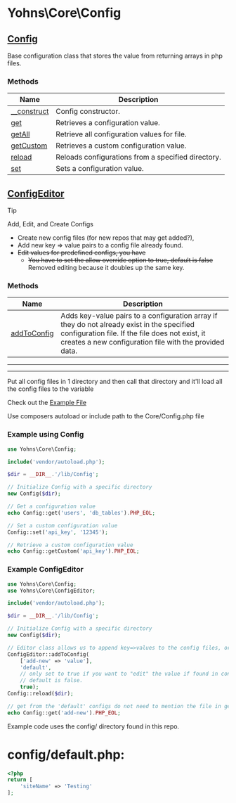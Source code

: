 # Yohns\Core\Config

## [Config](docs/Config.md)
Base configuration class that stores the value from returning arrays in php files.
### Methods

| Name | Description |
|------|-------------|
|[__construct](docs/#config__construct)|Config constructor.|
|[get](docs/#configget)|Retrieves a configuration value.|
|[getAll](docs/#configgetall)|Retrieve all configuration values for file.|
|[getCustom](docs/#configgetcustom)|Retrieves a custom configuration value.|
|[reload](docs/#configreload)|Reloads configurations from a specified directory.|
|[set](docs/#configset)|Sets a configuration value.|

## [ConfigEditor](docs/ConfigEditor.md)
> [!TIP]
>  Add, Edit, and Create Configs
> * Create new config files (for new repos that may get added?),
> * Add new key => value pairs to a config file already found.
> * ~~Edit values for predefined configs, you have~~
>   * ~~You have to set the allow override option to true, default is false~~
> Removed editing because it doubles up the same key.

### Methods

| Name | Description |
|------|-------------|
|[addToConfig](docs/#configeditoraddtoconfig)|Adds key-value pairs to a configuration array if they do not already exist in the specified configuration file. If the file does not exist, it creates a new configuration file with the provided data.|

---
---

Put all config files in 1 directory and then call that directory and it'll load all the config files to the variable

Check out the [Example File](Example.php)

Use composers autoload or include path to the Core/Config.php file

### Example using Config
```php
use Yohns\Core\Config;

include('vendor/autoload.php');

$dir = __DIR__.'/lib/Config';

// Initialize Config with a specific directory
new Config($dir);

// Get a configuration value
echo Config::get('users', 'db_tables').PHP_EOL;

// Set a custom configuration value
Config::set('api_key', '12345');

// Retrieve a custom configuration value
echo Config::getCustom('api_key').PHP_EOL;
```
### Example ConfigEditor
```php
use Yohns\Core\Config;
use Yohns\Core\ConfigEditor;

include('vendor/autoload.php');

$dir = __DIR__.'/lib/Config';

// Initialize Config with a specific directory
new Config($dir);

// Editor class allows us to append key=>values to the config files, or create a new config file if not found.
ConfigEditor::addToConfig(
	['add-new' => 'value'],
	'default',
	// only set to true if you want to "edit" the value if found in config file already.
	// default is false.
	true);
Config::reload($dir);

// get from the 'default' configs do not need to mention the file in get()
echo Config::get('add-new').PHP_EOL;
```

Example code uses the config/ directory found in this repo.

# config/default.php:

```php
<?php
return [
	'siteName' => 'Testing'
];
```
